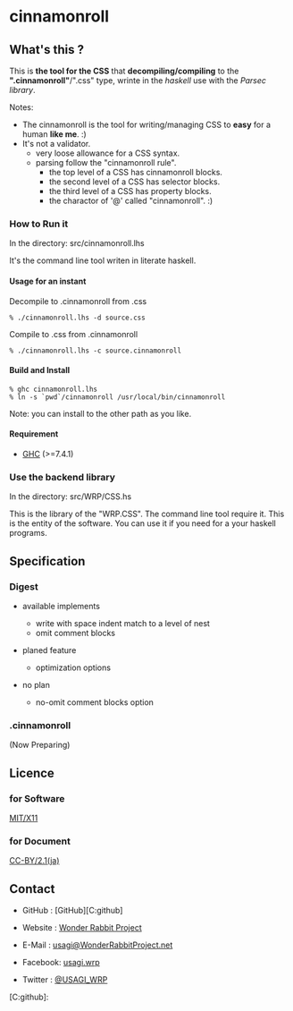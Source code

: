 cinnamonroll
=============

## What's this ?

This is **the tool for the CSS** that **decompiling/compiling** to the **".cinnamonroll"**/".css" type, wrinte in the *haskell* use with the *Parsec library*.

Notes:

* The cinnamonroll is the tool for writing/managing CSS to **easy** for a human **like me**. :)
* It's not a validator.
    * very loose allowance for a CSS syntax.
    * parsing follow the "cinnamonroll rule".
        * the top level of a CSS has cinnamonroll blocks.
        * the second level of a CSS has selector blocks.
        * the third level of a CSS has property blocks.
        * the charactor of '@' called "cinnamonroll". :)

### How to Run it

In the directory: src/cinnamonroll.lhs

It's the command line tool writen in literate haskell.

#### Usage for an instant

Decompile to .cinnamonroll from .css

    % ./cinnamonroll.lhs -d source.css

Compile to .css from .cinnamonroll

    % ./cinnamonroll.lhs -c source.cinnamonroll

#### Build and Install

    % ghc cinnamonroll.lhs
    % ln -s `pwd`/cinnamonroll /usr/local/bin/cinnamonroll

Note: you can install to the other path as you like.

#### Requirement

*   [GHC][GHC]   (>=7.4.1)

### Use the backend library

In the directory: src/WRP/CSS.hs

This is the library of the "WRP.CSS". The command line tool require it. This is the entity of the software. You can use it if you need for a your haskell programs.

## Specification

### Digest

* available implements
    * write with space indent match to a level of nest
    * omit comment blocks

* planed feature
    * optimization options

* no plan
    * no-omit comment blocks option

### .cinnamonroll

(Now Preparing)

## Licence

### for Software

[MIT/X11][L:MIT/X11]

[L:MIT/X11]: http://www.opensource.org/licenses/mit-license

### for Document

[CC-BY/2.1(ja)][L:CC-BY/2.1(ja)]

[L:CC-BY/2.1(ja)]: http://creativecommons.org/licenses/by/2.1/jp/deed.en

## Contact

*   GitHub  : [GitHub][C:github]

*   Website : [Wonder Rabbit Project][C:website]
*   E-Mail  : [usagi@WonderRabbitProject.net][C:email]
*   Facebook: [usagi.wrp][C:facebook]
*   Twitter : [@USAGI\_WRP][C:twitter]

[C:github]:   

[C:website]:  http://www.WonderRabbitProject.net
[C:email]:    mailto:usagi@WonderRabbitProject.net
[C:facebook]: https://www.facebook.com/usagi.wrp
[C:twitter]:  https://twitter.com/#!/USAGI_WRP

[GHC]: http://www.haskell.org/ghc/

